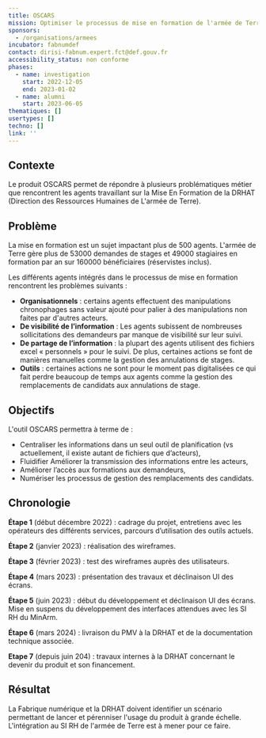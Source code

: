 ```yaml
---
title: OSCARS
mission: Optimiser le processus de mise en formation de l'armée de Terre
sponsors:
  - /organisations/armees
incubator: fabnumdef
contact: dirisi-fabnum.expert.fct@def.gouv.fr
accessibility_status: non conforme
phases:
  - name: investigation
    start: 2022-12-05
    end: 2023-01-02
  - name: alumni
    start: 2023-06-05
thematiques: []
usertypes: []
techno: []
link: ''
---
```

## Contexte

Le produit OSCARS permet de répondre à plusieurs problématiques métier que rencontrent les agents travaillant sur la Mise En Formation de la DRHAT (Direction des Ressources Humaines de L'armée de Terre). 

## Problème

L﻿a mise en formation est un sujet impactant plus de 500 agents. L'armée de Terre gère plus de 53000 demandes de stages et 49000 stagiaires en formation par an sur 160000 bénéficiaires (réservistes inclus).

L﻿es différents agents intégrés dans le processus de mise en formation rencontrent les problèmes suivants : 

* **Organisationnels** : certains agents effectuent des manipulations chronophages sans valeur ajouté pour palier à des manipulations non faites par d'autres acteurs. 
* **De visibilité de l’information** : Les agents subissent de nombreuses sollicitations des demandeurs par manque de visibilité sur leur suivi.
* **De partage de l’information** : la plupart des agents utilisent des fichiers excel « personnels » pour le suivi. De plus, certaines actions se font de manières manuelles comme la gestion des annulations de stages. 
* **Outils** : certaines actions ne sont pour le moment pas digitalisées ce qui fait perdre beaucoup de temps aux agents comme la gestion des remplacements de candidats aux annulations de stage. 

## Objectifs

L'outil OSCARS permettra à terme de :

* Centraliser les informations dans un seul outil de planification (vs actuellement, il existe autant de fichiers que d’acteurs),
* Fluidifier Améliorer la transmission des informations entre les acteurs,
* Améliorer l’accès aux formations aux demandeurs,
* Numériser les processus de gestion des remplacements des candidats.

## Chronologie

**Étape 1** (début décembre 2022) : cadrage du projet, entretiens avec les opérateurs des différents services, parcours d’utilisation des outils actuels.

**Étape 2** (janvier 2023) : réalisation des wireframes.

**Étape 3** (février 2023) : test des wireframes auprès des utilisateurs.

**Étape 4** (mars 2023) : présentation des travaux et déclinaison UI des écrans.

**Étape 5** (juin 2023) : début du développement et déclinaison UI des écrans. Mise en suspens du développement des interfaces attendues avec les SI RH du MinArm.

**Étape 6** (mars 2024) : livraison du PMV à la DRHAT et de la documentation technique associée.

**Etape 7** (depuis juin 204) : travaux internes à la DRHAT concernant le devenir du produit et son financement.


## Résultat

La Fabrique numérique et la DRHAT doivent identifier un scénario permettant de lancer et pérenniser l'usage du produit à grande échelle. L'intégration au SI RH de l'armée de Terre est à mener pour ce faire.
